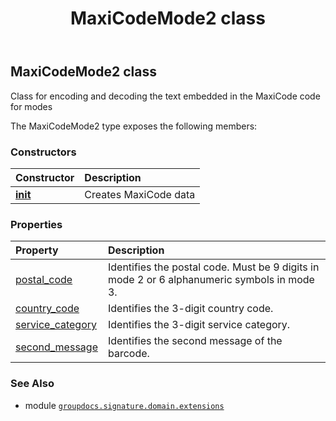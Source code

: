 ﻿---
title: MaxiCodeMode2 class
second_title: GroupDocs.Signature for Python via .NET API References
description: 
type: docs
url: /python-net/groupdocs.signature.domain.extensions/maxicodemode2/
is_root: false
weight: 180
---

## MaxiCodeMode2 class

Class for encoding and decoding the text embedded in the MaxiCode code for modes



The MaxiCodeMode2 type exposes the following members:

### Constructors
| Constructor | Description |
| :- | :- |
| [__init__](/signature/python-net/groupdocs.signature.domain.extensions/maxicodemode2/__init__/#) | Creates MaxiCode data |


### Properties
| Property | Description |
| :- | :- |
| [postal_code](/signature/python-net/groupdocs.signature.domain.extensions/maxicodemode2/postal_code) | Identifies the postal code. Must be 9 digits in mode 2 or 6 alphanumeric symbols in mode 3. |
| [country_code](/signature/python-net/groupdocs.signature.domain.extensions/maxicodemode2/country_code) | Identifies the 3-digit country code. |
| [service_category](/signature/python-net/groupdocs.signature.domain.extensions/maxicodemode2/service_category) | Identifies the 3-digit service category. |
| [second_message](/signature/python-net/groupdocs.signature.domain.extensions/maxicodemode2/second_message) | Identifies the second message of the barcode. |



### See Also
* module [`groupdocs.signature.domain.extensions`](..)
